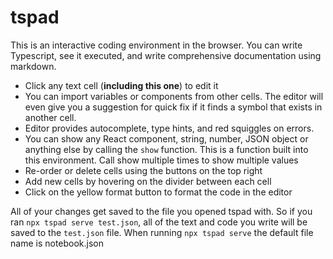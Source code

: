 # tspad

This is an interactive coding environment in the browser. You can write Typescript, see it executed, and write comprehensive documentation using markdown.

- Click any text cell (**including this one**) to edit it
- You can import variables or components from other cells. The editor will even give you a suggestion for quick fix if it finds a symbol that exists in another cell.
- Editor provides autocomplete, type hints, and red squiggles on errors.
- You can show any React component, string, number, JSON object or anything else by calling the `show` function. This is a function built into this environment. Call show multiple times to show multiple values
- Re-order or delete cells using the buttons on the top right
- Add new cells by hovering on the divider between each cell
- Click on the yellow format button to format the code in the editor

All of your changes get saved to the file you opened tspad with. So if you ran `npx tspad serve test.json`, all of the text and code you write will be saved to the `test.json` file.
When running `npx tspad serve` the default file name is notebook.json

